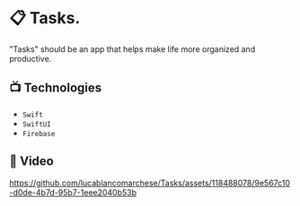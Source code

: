 # 📋 Tasks.

"Tasks" should be an app that helps make life more organized and productive.

## 📺 Technologies

- `Swift`
- `SwiftUI`
- `Firebase`









## 🎥 Video

https://github.com/lucablancomarchese/Tasks/assets/118488078/9e567c10-d0de-4b7d-95b7-1eee2040b53b

